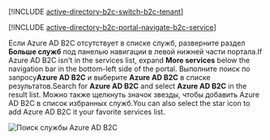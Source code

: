 [!INCLUDE [active-directory-b2c-switch-b2c-tenant](active-directory-b2c-switch-b2c-tenant.md)]

[!INCLUDE [active-directory-b2c-portal-navigate-b2c-service](active-directory-b2c-portal-navigate-b2c-service.md)]

<span data-ttu-id="75a85-101">Если Azure AD B2C отсутствует в списке служб, разверните раздел **Больше служб** под панелью навигации в левой нижней части портала.</span><span class="sxs-lookup"><span data-stu-id="75a85-101">If Azure AD B2C isn't in the services list, expand **More services** below the navigation bar in the bottom-left side of the portal.</span></span> <span data-ttu-id="75a85-102">Выполните поиск по запросу**Azure AD B2C** и выберите **Azure AD B2C** в списке результатов.</span><span class="sxs-lookup"><span data-stu-id="75a85-102">Search for **Azure AD B2C** and select **Azure AD B2C** in the result list.</span></span> <span data-ttu-id="75a85-103">Можно также щелкнуть значок звезды, чтобы добавить Azure AD B2C в список избранных служб.</span><span class="sxs-lookup"><span data-stu-id="75a85-103">You can also select the star icon to add Azure AD B2C it your favorite services list.</span></span>

![Поиск службы Azure AD B2C](media/active-directory-b2c-find-service-settings/navigate-to-azure-ad-b2c.png)